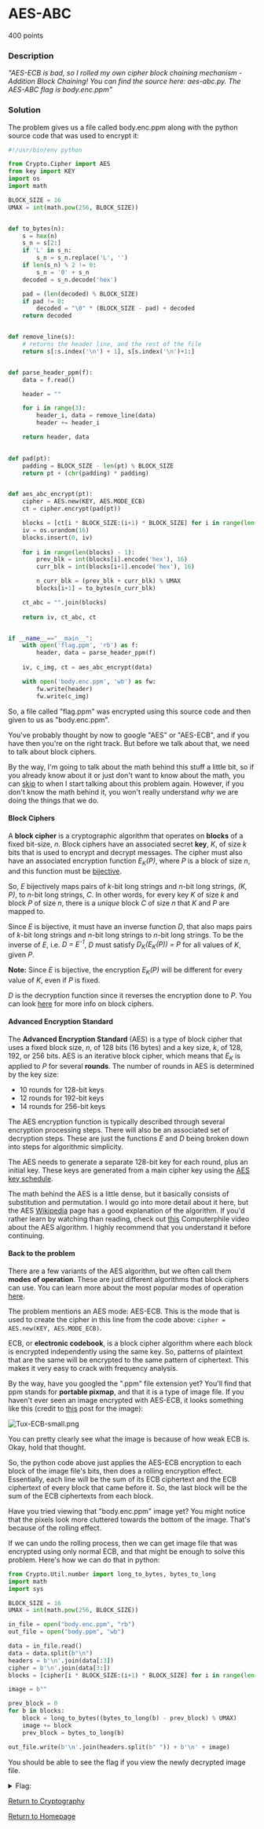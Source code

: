 # AES-ABC
400 points

### Description
*"AES-ECB is bad, so I rolled my own cipher block chaining mechanism - Addition Block Chaining! You can find the source here: aes-abc.py. The AES-ABC flag is body.enc.ppm"*

### Solution
The problem gives us a file called body.enc.ppm along with the python source code that was used to encrypt it:
```python
#!/usr/bin/env python

from Crypto.Cipher import AES
from key import KEY
import os
import math

BLOCK_SIZE = 16
UMAX = int(math.pow(256, BLOCK_SIZE))


def to_bytes(n):
    s = hex(n)
    s_n = s[2:]
    if 'L' in s_n:
        s_n = s_n.replace('L', '')
    if len(s_n) % 2 != 0:
        s_n = '0' + s_n
    decoded = s_n.decode('hex')

    pad = (len(decoded) % BLOCK_SIZE)
    if pad != 0: 
        decoded = "\0" * (BLOCK_SIZE - pad) + decoded
    return decoded


def remove_line(s):
    # returns the header line, and the rest of the file
    return s[:s.index('\n') + 1], s[s.index('\n')+1:]


def parse_header_ppm(f):
    data = f.read()

    header = ""

    for i in range(3):
        header_i, data = remove_line(data)
        header += header_i

    return header, data
        

def pad(pt):
    padding = BLOCK_SIZE - len(pt) % BLOCK_SIZE
    return pt + (chr(padding) * padding)


def aes_abc_encrypt(pt):
    cipher = AES.new(KEY, AES.MODE_ECB)
    ct = cipher.encrypt(pad(pt))

    blocks = [ct[i * BLOCK_SIZE:(i+1) * BLOCK_SIZE] for i in range(len(ct) / BLOCK_SIZE)]
    iv = os.urandom(16)
    blocks.insert(0, iv)
    
    for i in range(len(blocks) - 1):
        prev_blk = int(blocks[i].encode('hex'), 16)
        curr_blk = int(blocks[i+1].encode('hex'), 16)

        n_curr_blk = (prev_blk + curr_blk) % UMAX
        blocks[i+1] = to_bytes(n_curr_blk)

    ct_abc = "".join(blocks)
 
    return iv, ct_abc, ct


if __name__=="__main__":
    with open('flag.ppm', 'rb') as f:
        header, data = parse_header_ppm(f)
    
    iv, c_img, ct = aes_abc_encrypt(data)

    with open('body.enc.ppm', 'wb') as fw:
        fw.write(header)
        fw.write(c_img)
```
So, a file called "flag.ppm" was encrypted using this source code and then given to us as "body.enc.ppm".

You've probably thought by now to google "AES" or "AES-ECB", and if you have then you're on the right track. But before we talk about that, we need to talk about block ciphers.

By the way, I'm going to talk about the math behind this stuff a little bit, so if you already know about it or just don't want to know about the math, 
you can <a href="#back_to_problem">skip</a> to when I start talking about this problem again. However, if you don't know the math behind it, you won't really understand 
*why* we are doing the things that we do.

#### Block Ciphers
A **block cipher** is a cryptographic algorithm that operates on **blocks** of a fixed bit-size, *n*. Block ciphers have an associated secret **key**, *K*, of size *k* 
bits that is used to encrypt and decrypt messages. The cipher must also have an associated encryption function *E<sub>K</sub>(P)*, where *P* is a block of size *n*, 
and this function must be [bijective](https://en.wikipedia.org/wiki/Bijection).

So, *E* bijectively maps pairs of *k*-bit long strings and *n*-bit long strings, *(K, P)*, to *n*-bit long strings, *C*. In other words, for every key *K* of size 
*k* and block *P* of size *n*, there is a *unique* block *C* of size *n* that *K* and *P* are mapped to.

Since *E* is bijective, it must have an inverse function *D*, that also maps pairs of *k*-bit long strings and *n*-bit long strings to *n*-bit long strings. To be
the inverse of *E*, i.e. *D = E<sup>-1</sup>*, *D* must satisfy *D<sub>K</sub>(E<sub>K</sub>(P)) = P* for all values of *K*, given *P*.

**Note:** Since *E* is bijective, the encryption *E<sub>K</sub>(P)* will be different for every value of *K*, even if *P* is fixed.

*D* is the decryption function since it reverses the encryption done to *P*. You can look [here](https://en.wikipedia.org/wiki/Block_cipher) for more info on block ciphers.

#### Advanced Encryption Standard
The **Advanced Encryption Standard** (AES) is a type of block cipher that uses a fixed block size, *n*, of 128 bits (16 bytes) and a key size, *k*, of 128, 192, or 256 bits. AES is 
an iterative block cipher, which means that *E<sub>K</sub>* is applied to *P* for several **rounds**. The number of rounds in AES is determined by the key size:
* 10 rounds for 128-bit keys
* 12 rounds for 192-bit keys
* 14 rounds for 256-bit keys

The AES encryption function is typically described through several encryption processing steps. There will also be an associated set of decryption steps. These are just the
functions *E* and *D* being broken down into steps for algorithmic simplicity.

The AES needs to generate a separate 128-bit key for each round, plus an initial key. These keys are generated from a main cipher key using the 
[AES key schedule](https://en.wikipedia.org/wiki/AES_key_schedule).

The math behind the AES is a little dense, but it basically consists of substitution and permutation. I would go into more detail about it here, but the AES
[Wikipedia](https://en.wikipedia.org/wiki/Advanced_Encryption_Standard#High-level_description_of_the_algorithm) page has a good explanation of the algorithm.
If you'd rather learn by watching than reading, check out [this](https://www.youtube.com/watch?v=O4xNJsjtN6E) Computerphile video about the AES algorithm. I highly
recommend that you understand it before continuing.

<h4 id="back_to_problem">Back to the problem</h4>

There are a few variants of the AES algorithm, but we often call them **modes of operation**. These are just different algorithms that block ciphers can use.
You can learn more about the most popular modes of operation [here](https://en.wikipedia.org/wiki/Block_cipher_mode_of_operation#Common_modes).

The problem mentions an AES mode: AES-ECB. This is the mode that is used to create the cipher in this line from the code above: `cipher = AES.new(KEY, AES.MODE_ECB)`.

ECB, or **electronic codebook**, is a block cipher algorithm where each block is encrypted independently using the same key. So, patterns of plaintext that are the same
will be encrypted to the same pattern of ciphertext. This makes it very easy to crack with frequency analysis.

By the way, have you googled the ".ppm" file extension yet? You'll find that ppm stands for **portable pixmap**, and that it is a type of image file. If you haven't
ever seen an image encrypted with AES-ECB, it looks something like this (credit to [this](https://blog.filippo.io/the-ecb-penguin/) post for the image):

![Tux-ECB-small.png](https://github.com/sdvickers98/picoCTF-2019-Walkthrough/blob/master/raw/Tux-ECB-small.png)

You can pretty clearly see what the image is because of how weak ECB is. Okay, hold that thought.

So, the python code above just applies the AES-ECB encryption to each block of the image file's bits, then does a rolling encryption effect. Essentially, each line will be the 
sum  of its ECB ciphertext and the ECB ciphertext of every block that came before it. So, the last block will be the sum of the ECB ciphertexts from each block. 

Have you tried viewing that "body.enc.ppm" image yet? You might notice that the pixels look more cluttered towards the bottom of the image. That's because of the rolling
effect.

If we can undo the rolling process, then we can get image file that was encrypted using only normal ECB, and that might be enough to solve this problem.
Here's how we can do that in python:
```python
from Crypto.Util.number import long_to_bytes, bytes_to_long
import math
import sys

BLOCK_SIZE = 16
UMAX = int(math.pow(256, BLOCK_SIZE))

in_file = open("body.enc.ppm", "rb")
out_file = open("body.ppm", "wb")

data = in_file.read()
data = data.split(b"\n")
headers = b'\n'.join(data[:3])
cipher = b'\n'.join(data[3:])
blocks = [cipher[i * BLOCK_SIZE:(i+1) * BLOCK_SIZE] for i in range(len(cipher) // BLOCK_SIZE)]

image = b""

prev_block = 0
for b in blocks:
	block = long_to_bytes((bytes_to_long(b) - prev_block) % UMAX)
	image += block
	prev_block = bytes_to_long(b)

out_file.write(b'\n'.join(headers.split(b" ")) + b'\n' + image)
```
You should be able to see the flag if you view the newly decrypted image file.

<details>
  <summary>Flag:</summary>
  picoCTF{d0Nt_r0ll_yoUr_0wN_aES}
</details>

[Return to Cryptography](https://github.com/sdvickers98/picoCTF-2019-Walkthrough/blob/master/cryptography/%230%20-%20Cryptography%20Home%20Page.md)

[Return to Homepage](https://github.com/sdvickers98/picoCTF-2019-Walkthrough)
